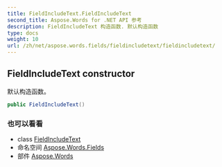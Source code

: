 ```yaml
---
title: FieldIncludeText.FieldIncludeText
second_title: Aspose.Words for .NET API 参考
description: FieldIncludeText 构造函数. 默认构造函数
type: docs
weight: 10
url: /zh/net/aspose.words.fields/fieldincludetext/fieldincludetext/
---
```

## FieldIncludeText constructor

默认构造函数。

```csharp
public FieldIncludeText()
```

### 也可以看看

* class [FieldIncludeText](../)
* 命名空间 [Aspose.Words.Fields](../../fieldincludetext/)
* 部件 [Aspose.Words](../../../)


